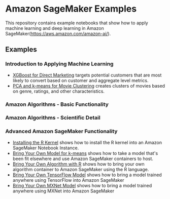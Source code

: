 # Amazon SageMaker Examples

This repository contains example notebooks that show how to apply machine learning and deep learning in Amazon SageMaker(https://aws.amazon.com/amazon-ai/).

## Examples

### Introduction to Applying Machine Learning

- [XGBoost for Direct Marketing](xgboost_direct_marketing) targets potential customers that are most likely to convert based on customer and aggregate level metrics.
- [PCA and k-means for Movie Clustering](pca_kmeans_movie_clustering) creates clusters of movies based on genre, ratings, and other characteristics.

### Amazon Algorithms - Basic Functionality

### Amazon Algorithms - Scientific Detail

### Advanced Amazon SageMaker Functionality

- [Installing the R Kernel](install_r_kernel) shows how to install the R kernel into an Amazon SageMaker Notebook Instance.
- [Bring Your Own Model for k-means](kmeans_bring_your_own_model) shows how to take a model that's been fit elsewhere and use Amazon SageMaker containers to host.
- [Bring Your Own Algorithm with R](r_bring_your_own) shows how to bring your own algorithm container to Amazon SageMaker using the R language.
- [Bring Your Own TensorFlow Model](sagemaker-python-sdk/tensorflow_iris_byom) shows how to bring a model trained anywhere using TensorFlow into Amazon SageMaker
- [Bring Your Own MXNet Model](sagemaker-python-sdk/tensorflow_iris_byom) shows how to bring a model trained anywhere using MXNet into Amazon SageMaker